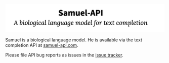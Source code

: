 ![banner](assets/banner.png)

Samuel is a biological language model.
He is available via the text completion API at [samuel-api.com](https://samuel-api.com).

Please file API bug reports as issues in the [issue tracker](https://github.com/albanie/samuel-api/issues/).
